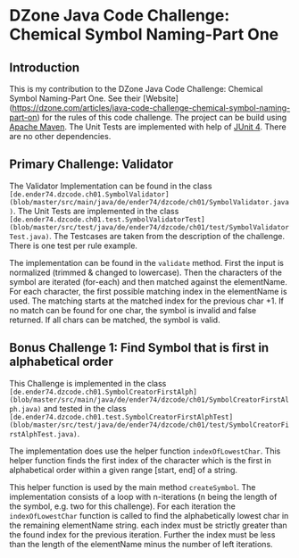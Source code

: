 # DZone Java Code Challenge: Chemical Symbol Naming-Part One
## Introduction

This is my contribution to the DZone Java Code Challenge: Chemical Symbol Naming-Part One. See their
[Website] (https://dzone.com/articles/java-code-challenge-chemical-symbol-naming-part-on) for the rules of this
code challenge. The project can be build using [Apache Maven](https://maven.apache.org/). The Unit Tests are
implemented with help of [JUnit 4](http://junit.org/junit4/). There are no other dependencies.

## Primary Challenge: Validator

The Validator Implementation can be found in the class
`[de.ender74.dzcode.ch01.SymbolValidator](blob/master/src/main/java/de/ender74/dzcode/ch01/SymbolValidator.java)`.
The Unit Tests are implemented in the class
`[de.ender74.dzcode.ch01.test.SymbolValidatorTest](blob/master/src/test/java/de/ender74/dzcode/ch01/test/SymbolValidatorTest.java)`.
The Testcases are taken from the description of the challenge. There is one test per rule example.

The implementation can be found in the `validate` method. First the input is normalized (trimmed & changed to
lowercase). Then the characters of the symbol are iterated (for-each) and then matched against the elementName.
For each character, the first possible matching index in the elementName is used. The matching starts at the matched
index for the previous char +1. If no match can be found for one char, the symbol is invalid and false returned. If
all chars can be matched, the symbol is valid.

## Bonus Challenge 1: Find Symbol that is first in alphabetical order
This Challenge is implemented in the class `[de.ender74.dzcode.ch01.SymbolCreatorFirstAlph](blob/master/src/main/java/de/ender74/dzcode/ch01/SymbolCreatorFirstAlph.java)`
and tested in the class
`[de.ender74.dzcode.ch01.test.SymbolCreatorFirstAlphTest](blob/master/src/test/java/de/ender74/dzcode/ch01/test/SymbolCreatorFirstAlphTest.java)`.

The implementation does use the helper function `indexOfLowestChar`. This helper function finds the first index of the
character which is the first in alphabetical order within a given range [start, end] of a string.

This helper function is used by the main method `createSymbol`. The implementation consists of a loop with n-iterations
(n being the length of the symbol, e.g. two for this challenge). For each iteration the `indexOfLowestChar` function is
called to find the alphabetically lowest char in the remaining elementName string. each index must be strictly greater
than the found index for the previous iteration. Further the index must be less than the length of the elementName minus
the number of left iterations.